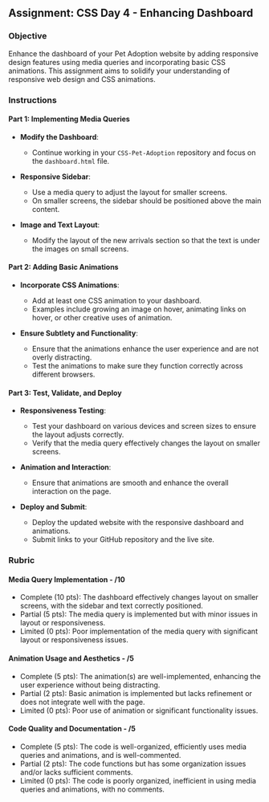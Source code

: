 ## Assignment: CSS Day 4 - Enhancing Dashboard

### Objective

Enhance the dashboard of your Pet Adoption website by adding responsive design features using media queries and incorporating basic CSS animations. This assignment aims to solidify your understanding of responsive web design and CSS animations.

### Instructions

#### Part 1: Implementing Media Queries

- **Modify the Dashboard**:

  - Continue working in your `CSS-Pet-Adoption` repository and focus on the `dashboard.html` file.

- **Responsive Sidebar**:

  - Use a media query to adjust the layout for smaller screens.
  - On smaller screens, the sidebar should be positioned above the main content.

- **Image and Text Layout**:
  - Modify the layout of the new arrivals section so that the text is under the images on small screens.

#### Part 2: Adding Basic Animations

- **Incorporate CSS Animations**:

  - Add at least one CSS animation to your dashboard.
  - Examples include growing an image on hover, animating links on hover, or other creative uses of animation.

- **Ensure Subtlety and Functionality**:
  - Ensure that the animations enhance the user experience and are not overly distracting.
  - Test the animations to make sure they function correctly across different browsers.

#### Part 3: Test, Validate, and Deploy

- **Responsiveness Testing**:

  - Test your dashboard on various devices and screen sizes to ensure the layout adjusts correctly.
  - Verify that the media query effectively changes the layout on smaller screens.

- **Animation and Interaction**:

  - Ensure that animations are smooth and enhance the overall interaction on the page.

- **Deploy and Submit**:
  - Deploy the updated website with the responsive dashboard and animations.
  - Submit links to your GitHub repository and the live site.

### Rubric

#### Media Query Implementation - /10

- Complete (10 pts): The dashboard effectively changes layout on smaller screens, with the sidebar and text correctly positioned.
- Partial (5 pts): The media query is implemented but with minor issues in layout or responsiveness.
- Limited (0 pts): Poor implementation of the media query with significant layout or responsiveness issues.

#### Animation Usage and Aesthetics - /5

- Complete (5 pts): The animation(s) are well-implemented, enhancing the user experience without being distracting.
- Partial (2 pts): Basic animation is implemented but lacks refinement or does not integrate well with the page.
- Limited (0 pts): Poor use of animation or significant functionality issues.

#### Code Quality and Documentation - /5

- Complete (5 pts): The code is well-organized, efficiently uses media queries and animations, and is well-commented.
- Partial (2 pts): The code functions but has some organization issues and/or lacks sufficient comments.
- Limited (0 pts): The code is poorly organized, inefficient in using media queries and animations, with no comments.
